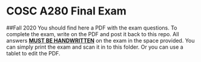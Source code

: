 # COSC A280 Final Exam
##Fall 2020
You should find here a PDF with the exam questions. To complete the exam, write on the PDF and post it back to this repo. All answers <u><b>MUST BE HANDWRITTEN</b></u> on the exam in the space provided. You can simply print the exam and scan it in to this folder. Or you can use a tablet to edit the PDF.
